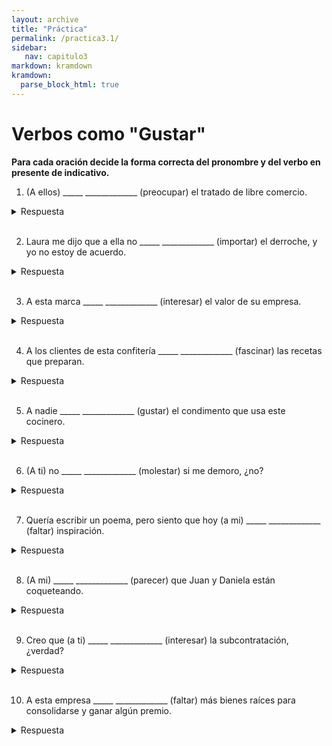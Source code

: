 ```yaml
---
layout: archive
title: "Práctica"
permalink: /practica3.1/
sidebar:
   nav: capitulo3
markdown: kramdown
kramdown:
  parse_block_html: true
---
```


# Verbos como "Gustar"

**Para cada oración decide la forma correcta del pronombre y del verbo en presente de indicativo.**

1. (A ellos) _____  _____________ (preocupar) el tratado de libre comercio.  
<details><summary markdown="span">Respuesta</summary> 
  les preocupa
</details>
<br/>


2. Laura me dijo que a ella no _____  _____________ (importar) el derroche, y yo no estoy de acuerdo.
<details><summary markdown="span">Respuesta</summary> 
  le importa  
</details>
<br/>

3. A esta marca _____  _____________ (interesar) el valor de su empresa.
<details><summary markdown="span">Respuesta</summary>   
  le interesa
</details>
<br/>

4. A los clientes de esta confitería _____  _____________ (fascinar) las recetas que preparan.
<details><summary markdown="span">Respuesta</summary> 
  les fascinan  
</details>
<br/>

5. A nadie _____  _____________ (gustar) el condimento que usa este cocinero.
<details><summary markdown="span">Respuesta</summary> 
  le gusta  
</details>
<br/>

6. (A ti) no _____  _____________ (molestar) si me demoro, ¿no?
<details><summary markdown="span">Respuesta</summary> 
  te molesta  
</details>
<br/>

7. Quería escribir un poema, pero siento que hoy (a mi) _____  _____________ (faltar) inspiración.
<details><summary markdown="span">Respuesta</summary> 
  me falta  
</details>
<br/>

8. (A mi) _____  _____________ (parecer) que Juan y Daniela están coqueteando.
<details><summary markdown="span">Respuesta</summary> 
  me parece  
</details>
<br/>

9. Creo que (a ti) _____  _____________ (interesar) la subcontratación, ¿verdad?
<details><summary markdown="span">Respuesta</summary> 
  te interesa  
</details>
<br/>

10. A esta empresa _____  _____________ (faltar) más bienes raíces para consolidarse y ganar algún premio.
<details><summary markdown="span">Respuesta</summary> 
  le faltan  
</details>
<br/>
